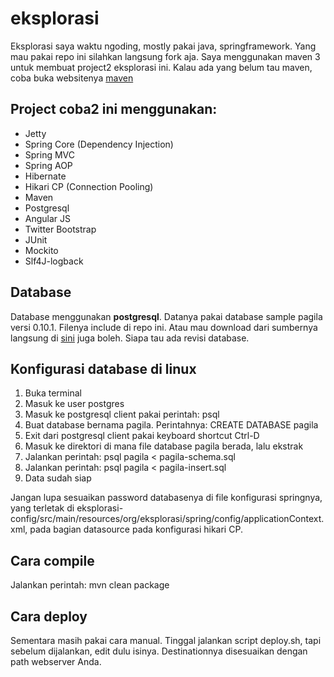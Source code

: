 eksplorasi
==========

Eksplorasi saya waktu ngoding, mostly pakai java, springframework. Yang mau pakai repo ini silahkan langsung fork aja. Saya menggunakan maven 3 untuk membuat project2 eksplorasi ini. Kalau ada yang belum tau maven, coba buka websitenya [maven](http://maven.apache.org)

## Project coba2 ini menggunakan:
* Jetty
* Spring Core (Dependency Injection)
* Spring MVC
* Spring AOP
* Hibernate
* Hikari CP (Connection Pooling)
* Maven
* Postgresql
* Angular JS
* Twitter Bootstrap
* JUnit
* Mockito
* Slf4J-logback

## Database
Database menggunakan **postgresql**. Datanya pakai database sample pagila versi 0.10.1. Filenya include di repo ini. Atau mau download dari sumbernya langsung di [sini](http://pgfoundry.org/frs/download.php/1719/pagila-0.10.1.zip) juga boleh. Siapa tau ada revisi database.

## Konfigurasi database di linux
1. Buka terminal
1. Masuk ke user postgres
1. Masuk ke postgresql client pakai perintah: psql
1. Buat database bernama pagila. Perintahnya: CREATE DATABASE pagila
1. Exit dari postgresql client pakai keyboard shortcut Ctrl-D
1. Masuk ke direktori di mana file database pagila berada, lalu ekstrak
1. Jalankan perintah: psql pagila < pagila-schema.sql
1. Jalankan perintah: psql pagila < pagila-insert.sql
1. Data sudah siap

Jangan lupa sesuaikan password databasenya di file konfigurasi springnya, yang terletak di eksplorasi-config/src/main/resources/org/eksplorasi/spring/config/applicationContext.xml, pada bagian datasource pada konfigurasi hikari CP.

## Cara compile
Jalankan perintah: mvn clean package

## Cara deploy
Sementara masih pakai cara manual. Tinggal jalankan script deploy.sh, tapi sebelum dijalankan, edit dulu isinya. Destinationnya disesuaikan dengan path webserver Anda.
